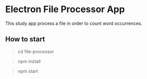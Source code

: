 # Electron File Processor App

This study app process a file in order to count word occurrences.

## How to start

> cd file-processor

> npm install

> npm start
